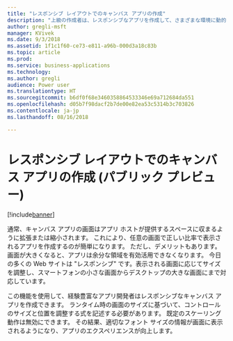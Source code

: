```yaml
---
title: "レスポンシブ レイアウトでのキャンバス アプリの作成"
description: "上級の作成者は、レスポンシブなアプリを作成して、さまざまな環境に動的に調整できます。"
author: gregli-msft
manager: KVivek
ms.date: 9/3/2018
ms.assetid: 1f1c1f60-ce73-e811-a96b-000d3a18c83b
ms.topic: article
ms.prod: 
ms.service: business-applications
ms.technology: 
ms.author: gregli
audience: Power user
ms.translationtype: HT
ms.sourcegitcommit: b6df0f68e3460358864533346e69a712684da551
ms.openlocfilehash: d05b7f98dacf2b7de00e82ea53c5314b3c703826
ms.contentlocale: ja-jp
ms.lasthandoff: 08/16/2018

---
```

# <a name="create-canvas-apps-with-responsive-layout-public-preview"></a>レスポンシブ レイアウトでのキャンバス アプリの作成 (パブリック プレビュー)


[!include[banner](../../includes/banner.md)]

通常、キャンバス アプリの画面はアプリ ホストが提供するスペースに収まるように拡張または縮小されます。  これにより、任意の画面で正しい比率で表示されるアプリを作成するのが簡単になります。  ただし、デメリットもあります。画面が大きくなると、アプリは余分な領域を有効活用できなくなります。  今日の多くの Web サイトは "レスポンシブ" です。表示される画面に応じてサイズを調整し、スマートフォンの小さな画面からデスクトップの大きな画面にまで対応しています。  

この機能を使用して、経験豊富なアプリ開発者はレスポンシブなキャンバス アプリを作成できます。  ランタイム時の画面のサイズに基づいて、コントロールのサイズと位置を調整する式を記述する必要があります。  既定のスケーリング動作は無効にできます。  その結果、適切なフォント サイズの情報が画面に表示されるようになり、アプリのエクスペリエンスが向上します。

